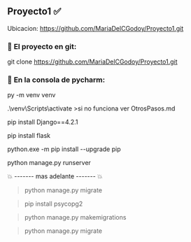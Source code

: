 ## Proyecto1 :white_check_mark:


Ubicacion:  https://github.com/MariaDelCGodoy/Proyecto1.git



### :large_blue_diamond: **El proyecto en git:**


git clone https://github.com/MariaDelCGodoy/Proyecto1.git




### :large_blue_diamond: **En la consola de pycharm:**


py -m venv venv

.\venv\Scripts\activate	  	>si no funciona ver OtrosPasos.md

pip install Django==4.2.1

pip install flask

python.exe -m pip install --upgrade pip

python manage.py runserver





:collision: ------- mas adelante -------  :collision:


> python manage.py migrate

> pip install psycopg2 

> python manage.py makemigrations

> python manage.py migrate

